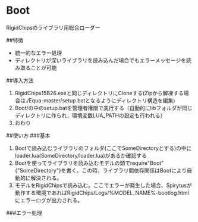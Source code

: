 Boot
====
RigidChipsのライブラリ用総合ローダー

##特徴

* 統一的なエラー処理
* ディレクトリが深いライブラリを読み込んだ場合でもエラーメッセージを読み取ることが可能

##導入方法
1. RigidChips15B26.exeと同じディレクトリにCloneする(Zipから解凍する場合は./Equa-master/setup.batとなるようにディレクトリ構造を編集)
2. Boot/の中のsetup.batを管理者権限で実行する（自動的にlibフォルダが同じディレクトリに作られ，環境変数LUA_PATHの設定も行われる）
3. おわり


##使い方
###基本
1. Bootで読み込むライブラリのフォルダ(ここでSomeDirectoryとする)の中にloader.lua(SomeDirectory/loader.lua)があるか確認する
2. Bootを使ってライブラリを読み込むモデルの頭でrequire"Boot"{"SomeDirectory"}を書く。この時，ライブラリ間依存関係はBootにより自動的に解決される。
3. モデルをRigidChipsで読み込む。ここでエラーが発生した場合、Spirytusが動作する環境であればRigidChips/Logs/%MODEL_NAME%-bootlog.htmlにエラーログが出力される。

###エラー処理
